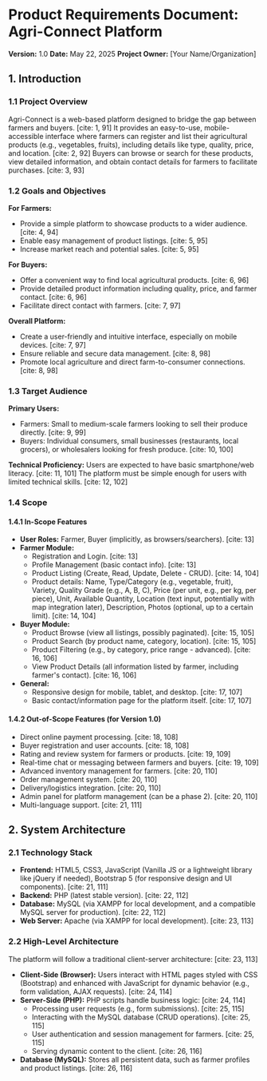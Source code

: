 # Product Requirements Document: Agri-Connect Platform
**Version:** 1.0
**Date:** May 22, 2025
**Project Owner:** [Your Name/Organization]

## 1. Introduction

### 1.1 Project Overview
Agri-Connect is a web-based platform designed to bridge the gap between farmers and buyers. [cite: 1, 91] It provides an easy-to-use, mobile-accessible interface where farmers can register and list their agricultural products (e.g., vegetables, fruits), including details like type, quality, price, and location. [cite: 2, 92] Buyers can browse or search for these products, view detailed information, and obtain contact details for farmers to facilitate purchases. [cite: 3, 93]

### 1.2 Goals and Objectives

**For Farmers:**
* Provide a simple platform to showcase products to a wider audience. [cite: 4, 94]
* Enable easy management of product listings. [cite: 5, 95]
* Increase market reach and potential sales. [cite: 5, 95]

**For Buyers:**
* Offer a convenient way to find local agricultural products. [cite: 6, 96]
* Provide detailed product information including quality, price, and farmer contact. [cite: 6, 96]
* Facilitate direct contact with farmers. [cite: 7, 97]

**Overall Platform:**
* Create a user-friendly and intuitive interface, especially on mobile devices. [cite: 7, 97]
* Ensure reliable and secure data management. [cite: 8, 98]
* Promote local agriculture and direct farm-to-consumer connections. [cite: 8, 98]

### 1.3 Target Audience

**Primary Users:**
* Farmers: Small to medium-scale farmers looking to sell their produce directly. [cite: 9, 99]
* Buyers: Individual consumers, small businesses (restaurants, local grocers), or wholesalers looking for fresh produce. [cite: 10, 100]

**Technical Proficiency:** Users are expected to have basic smartphone/web literacy. [cite: 11, 101] The platform must be simple enough for users with limited technical skills. [cite: 12, 102]

### 1.4 Scope

#### 1.4.1 In-Scope Features

* **User Roles:** Farmer, Buyer (implicitly, as browsers/searchers). [cite: 13]
* **Farmer Module:**
    * Registration and Login. [cite: 13]
    * Profile Management (basic contact info). [cite: 13]
    * Product Listing (Create, Read, Update, Delete - CRUD). [cite: 14, 104]
    * Product details: Name, Type/Category (e.g., vegetable, fruit), Variety, Quality Grade (e.g., A, B, C), Price (per unit, e.g., per kg, per piece), Unit, Available Quantity, Location (text input, potentially with map integration later), Description, Photos (optional, up to a certain limit). [cite: 14, 104]
* **Buyer Module:**
    * Product Browse (view all listings, possibly paginated). [cite: 15, 105]
    * Product Search (by product name, category, location). [cite: 15, 105]
    * Product Filtering (e.g., by category, price range - advanced). [cite: 16, 106]
    * View Product Details (all information listed by farmer, including farmer's contact). [cite: 16, 106]
* **General:**
    * Responsive design for mobile, tablet, and desktop. [cite: 17, 107]
    * Basic contact/information page for the platform itself. [cite: 17, 107]

#### 1.4.2 Out-of-Scope Features (for Version 1.0)

* Direct online payment processing. [cite: 18, 108]
* Buyer registration and user accounts. [cite: 18, 108]
* Rating and review system for farmers or products. [cite: 19, 109]
* Real-time chat or messaging between farmers and buyers. [cite: 19, 109]
* Advanced inventory management for farmers. [cite: 20, 110]
* Order management system. [cite: 20, 110]
* Delivery/logistics integration. [cite: 20, 110]
* Admin panel for platform management (can be a phase 2). [cite: 20, 110]
* Multi-language support. [cite: 21, 111]

## 2. System Architecture

### 2.1 Technology Stack

* **Frontend:** HTML5, CSS3, JavaScript (Vanilla JS or a lightweight library like jQuery if needed), Bootstrap 5 (for responsive design and UI components). [cite: 21, 111]
* **Backend:** PHP (latest stable version). [cite: 22, 112]
* **Database:** MySQL (via XAMPP for local development, and a compatible MySQL server for production). [cite: 22, 112]
* **Web Server:** Apache (via XAMPP for local development). [cite: 23, 113]

### 2.2 High-Level Architecture

The platform will follow a traditional client-server architecture: [cite: 23, 113]

* **Client-Side (Browser):** Users interact with HTML pages styled with CSS (Bootstrap) and enhanced with JavaScript for dynamic behavior (e.g., form validation, AJAX requests). [cite: 24, 114]
* **Server-Side (PHP):** PHP scripts handle business logic: [cite: 24, 114]
    * Processing user requests (e.g., form submissions). [cite: 25, 115]
    * Interacting with the MySQL database (CRUD operations). [cite: 25, 115]
    * User authentication and session management for farmers. [cite: 25, 115]
    * Serving dynamic content to the client. [cite: 26, 116]
* **Database (MySQL):** Stores all persistent data, such as farmer profiles and product listings. [cite: 26, 116]
